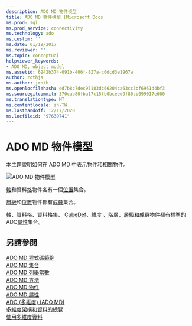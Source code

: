 ```yaml
---
description: ADO MD 物件模型
title: ADO MD 物件模型 |Microsoft Docs
ms.prod: sql
ms.prod_service: connectivity
ms.technology: ado
ms.custom: ''
ms.date: 01/19/2017
ms.reviewer: ''
ms.topic: conceptual
helpviewer_keywords:
- ADO MD, object model
ms.assetid: 6242b374-091b-406f-827a-c0dcd3e1967a
author: rothja
ms.author: jroth
ms.openlocfilehash: ed7b8c7dec95183dc66204ca63cc3bf6951d4bf3
ms.sourcegitcommit: 370cab80fba17c15fb0bceed9f80cb099017e000
ms.translationtype: MT
ms.contentlocale: zh-TW
ms.lasthandoff: 12/17/2020
ms.locfileid: "97639741"
---
```

# <a name="ado-md-object-model"></a>ADO MD 物件模型
本主題說明如何在 ADO MD 中表示物件和相關物件。  
  
 ![ADO MD 物件模型](../../../ado/reference/ado-md-api/media/ado_md_object_model.gif "ADO_MD_object_model")  
  
 [軸](./axis-object-ado-md.md)和資料[格](./cell-object-ado-md.md)物件各有一個[位置](./positions-collection-ado-md.md)集合。  
  
 [層級](./level-object-ado-md.md)和[位置](./position-object-ado-md.md)物件都有[成員](./members-collection-ado-md.md)集合。  
  
 [軸](./axis-object-ado-md.md)、資料[格](./cell-object-ado-md.md)、資料格[集](./cellset-object-ado-md.md)、 [CubeDef](./cubedef-object-ado-md.md)、[維度](./dimension-object-ado-md.md) [、階層、](./hierarchy-object-ado-md.md)[層級](./level-object-ado-md.md)和[成員](./member-object-ado-md.md)物件都有標準的 ADO[屬性](../ado-api/properties-collection-ado.md)集合。  
  
## <a name="see-also"></a>另請參閱  
 [ADO MD 程式碼範例](./ado-md-code-examples.md)   
 [ADO MD 集合](./ado-md-collections.md)   
 [ADO MD 列舉常數](./ado-md-enumerated-constants.md)   
 [ADO MD 方法](./ado-md-methods.md)   
 [ADO MD 物件](./ado-md-objects.md)   
 [ADO MD 屬性](./ado-md-properties.md)   
 [ADO (多維度)  (ADO MD) ](../../guide/multidimensional/ado-multidimensional-ado-md.md)   
 [多維度架構和資料的總覽](../../guide/multidimensional/overview-of-multidimensional-schemas-and-data.md)   
 [使用多維度資料](../../guide/multidimensional/working-with-multidimensional-data.md)
